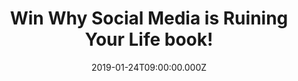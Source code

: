 ---
campaign-uuid: "c-0714665d-d62d-4ca9-bb59-b4a9ac697970"
type: "Competition"
category: "Gifts"
date: "2019-01-24T09:00:00.000Z"
end-date: "2019-02-24T23:59:00.000Z"
disable-form: false
is_promoted: false
has_entry_page: true
title: "Win Why Social Media is Ruining Your Life book!"
competition-description: "<p>We have managed to get in our hands the book everybody\
  \ is talking about: Why Social Media is Running Your Life book, a no-holds-barred,\
  \ no-filter look at what social media is doing to us as a society, and how we can\
  \ deconstruct the online fantasy to change our own attitudes about modern womanhood!</p>\r\
  \n<p>If you want to get  Katherine Ormerod, the first to recognise the changing\
  \ landscape from traditional to digital media, book… click below for a chance to\
  \ win!</p>"
hero-header: "Win Why Social Media is Ruining Your Life book!"
terms-confirmation: "N/A"
banner-img: "https://assets.expresslyapp.com/asset-88a11421-a7ab-481c-b479-f71692fb5e4f.jpg"
logo-left-href: "http://club.expressly.io"
logo-left-image: "https://assets.expresslyapp.com/asset-3671b6d0-3e04-4d99-8c14-562c16a1cb54.jpg"
logo-left-title: "Expressly Club"
bg-image-hero: "https://assets.expresslyapp.com/asset-e5f96b1b-d2fe-406f-bf1f-67fb8c4a68ab.png"
bg-image-first: "https://assets.expresslyapp.com/asset-69835a21-a261-4223-a0dd-a250c6ea396b.jpg"
bg-image-second: "https://assets.expresslyapp.com/asset-a19bbc71-3605-4781-b8b8-61ee6db6fcee.jpg"
section1-content: "<p>Katherine Ormerod has worked as a journalist for over a decade,\
  \ starting her career as a fashion assistant at Sunday Times Style, moving to Grazia\
  \ to become Senior Fashion News & Features Editor then on to Glamour where she was\
  \ Fashion Features Editor at Large.</p>\r\n<p>A social media influencer in her own\
  \ right, she has nearly 30k followers, has been featured in a broad selection of\
  \ press features and is a regular panellist with experience in TV and radio including\
  \ Good Morning Britain, Sky News, LBC, ABC News Radio and Radio 5 Live.</p>"
section2-content: "<p>In this book, Katherine Ormerod meets the experts involved in\
  \ curating, building and combating the most addictive digital force humankind has\
  \ ever created. From global influencers - who collectively have over 10 million\
  \ followers - to clinical psychologists, plastic surgeons and professors, Katherine\
  \ uncovers how our relationship with social media has rewired our behavioural patterns,\
  \ destroyed our confidence and shattered our attention spans.</p>\r\n<p>Why Social\
  \ Media is Ruining Your Life is a rallying cry that will provide you with the knowledge,\
  \ tactics and weaponry you need to find a more healthy way to consume social media\
  \ and reclaim your happiness. If want to read it now, enter the form below for a\
  \ chance to win!</p>"
entry-title: "Win Why Social Media is Ruining Your Life book!"
entry-content: "Enter the draw to win Why Social Media is Ruining Your Life book by\
  \ completing the form below before 23:59 on 24th of February 2019."
has-winner: false
prize-description: "Why Social Media is Ruining Your Life book."
special-conditions: "Multiple entries are allowed up to one every day.\r\nThis competition\
  \ is also available on: https://aaa.nme.com/competitions/\r\nkatherine-ormerod-social-media-book"
country-restrictions:
- "GB"
---